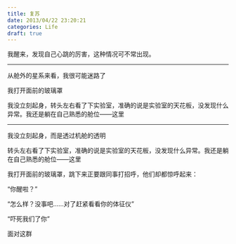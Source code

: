 ```yaml
---
title: 复苏 
date: 2013/04/22 23:20:21
categories: Life
draft: true
---
```


我醒来，发现自己心跳的厉害，这种情况可不常出现。



----
从舱外的星系来看，我很可能迷路了

我打开面前的玻璃罩

我没立刻起身，转头左右看了下实验室，准确的说是实验室的天花板，没发现什么异常。我还是躺在自己熟悉的舱位——这里

------

我没立刻起身，而是透过机舱的透明

转头左右看了下实验室，准确的说是实验室的天花板，没发现什么异常。我还是躺在自己熟悉的舱位——这里

我打开面前的玻璃罩，跳下来正要跟同事打招呼，他们却都惊呼起来：

“你醒啦？”

“怎么样？没事吧……对了赶紧看看你的体征仪”

“吓死我们了你”

面对这群
